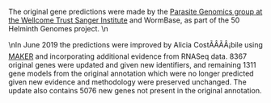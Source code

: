 [//]: # (Created by ./bin/manage_files.pl from ./species/Mesocestoides_corti/PRJEB510/Mesocestoides_corti_PRJEB510.annotation.html on Thu Jun 11 13:44:52 2020)
The original gene predictions were made by the [Parasite Genomics group at the Wellcome Trust Sanger Institute](http://www.sanger.ac.uk/research/projects/parasitegenomics/) and WormBase, as part of the 50 Helminth Genomes project.\n

\nIn June 2019 the predictions were improved by Alicia CostÃÂÃÂ¡bile using [MAKER](https://www.yandell-lab.org/software/maker.html) and incorporating additional evidence from RNASeq data. 8367 original genes were updated and given new identifiers, and remaining 1311 gene models from the original annotation which were no longer predicted given new evidence and methodology were preserved unchanged. The update also contains 5076 new genes not present in the original annotation.
